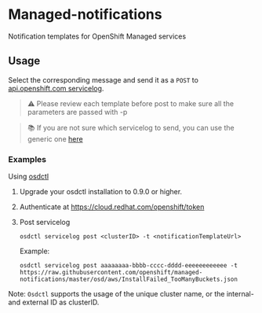 # Managed-notifications

Notification templates for OpenShift Managed services

## Usage

Select the corresponding message and send it as a `POST` to
[api.openshift.com servicelog](https://api.openshift.com/?urls.primaryName=Service%20logs#/default/post_api_service_logs_v1_cluster_logs).

> :warning: Please review each template before post to make sure all the parameters are passed with -p 

> :books: If you are not sure which servicelog to send, you can use the generic one [here](./osd/unknown_failure.json)

### Examples

Using [osdctl](https://github.com/openshift/osdctl)

1. Upgrade your osdctl installation to 0.9.0 or higher. 
2. Authenticate at https://cloud.redhat.com/openshift/token
3. Post servicelog

    ```
    osdctl servicelog post <clusterID> -t <notificationTemplateUrl> 
    ```

    Example:

    ```
    osdctl servicelog post aaaaaaaa-bbbb-cccc-dddd-eeeeeeeeeeee -t https://raw.githubusercontent.com/openshift/managed-notifications/master/osd/aws/InstallFailed_TooManyBuckets.json
    ```

Note: `Osdctl` supports the usage of the unique cluster name, or the internal- and external ID as clusterID.
